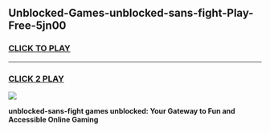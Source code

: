
## Unblocked-Games-unblocked-sans-fight-Play-Free-5jn00
<h3>
<a href="https://premium76.site?title=unblocked-sans-fight&ref=20M">CLICK TO PLAY</a></h3>
<hr>

<h3>
<a href="https://premium76.site?title=unblocked-sans-fight&ref=20M">CLICK 2 PLAY</a>
  
</h3>

<a href="https://premium76.site?title=unblocked-sans-fight&ref=19M"><img src="https://clearcache.store/games.png"></a>


**unblocked-sans-fight games unblocked: Your Gateway to Fun and Accessible Online Gaming**
